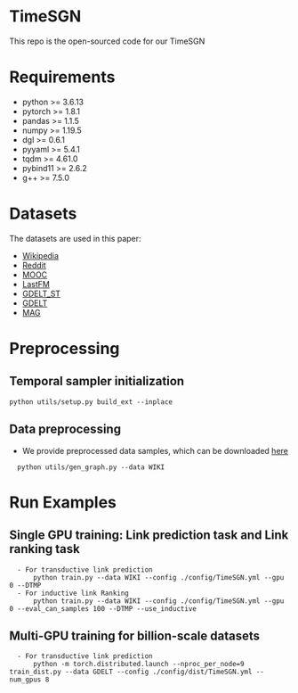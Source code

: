# TimeSGN

This repo is the open-sourced code for our TimeSGN 

# Requirements

- python >= 3.6.13
- pytorch >= 1.8.1
- pandas >= 1.1.5
- numpy >= 1.19.5
- dgl >= 0.6.1
- pyyaml >= 5.4.1
- tqdm >= 4.61.0
- pybind11 >= 2.6.2
- g++ >= 7.5.0

# Datasets
The datasets are used in this paper:
- [Wikipedia]( http://snap.stanford.edu/jodie/wikipedia.csv)
- [Reddit](http://snap.stanford.edu/jodie/reddit.csv)
- [MOOC](http://snap.stanford.edu/jodie/mooc.csv)
- [LastFM](http://snap.stanford.edu/jodie/lastfm.csv)
- [GDELT_ST](https://s3.us-west-2.amazonaws.com/dgl-data/dataset/tgl/GDELT/edges.csv)
- [GDELT](https://s3.us-west-2.amazonaws.com/dgl-data/dataset/tgl/GDELT/edges.csv,https://s3.us-west-2.amazonaws.com/dgl-data/dataset/tgl/GDELT/edge_features.pt)
- [MAG](https://s3.us-west-2.amazonaws.com/dgl-data/dataset/tgl/MAG/edges.csv)

# Preprocessing
  ## Temporal sampler initialization

    python utils/setup.py build_ext --inplace

  ## Data preprocessing
  - We provide preprocessed data samples, which can be downloaded [here](https://drive.google.com/drive/folders/1Nr9bL6rEkioR9gzftEPP3fk4J7pLodLs?usp=sharing)
```
  python utils/gen_graph.py --data WIKI
```



# Run Examples
  ## Single GPU training: Link prediction task and Link ranking task
  
  
      - For transductive link prediction
          python train.py --data WIKI --config ./config/TimeSGN.yml --gpu 0 --DTMP
      - For inductive link Ranking
          python train.py --data WIKI --config ./config/TimeSGN.yml --gpu 0 --eval_can_samples 100 --DTMP --use_inductive 

 
  ## Multi-GPU training for billion-scale datasets
      
      - For transductive link prediction
          python -m torch.distributed.launch --nproc_per_node=9 train_dist.py --data GDELT --config ./config/dist/TimeSGN.yml --num_gpus 8 
      

